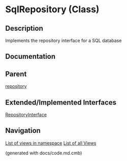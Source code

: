 # SqlRepository (Class)

## Description
Implements the repository interface for a SQL database


## Documentation

## Parent
[repository](../../../../../../software-development/architecture/blueprint/clean-architecture/adapter/repository.md)

## Extended/Implemented Interfaces
[RepositoryInterface](../../../../../../software-development/architecture/blueprint/clean-architecture/application/repository-interface.md)


## Navigation
[List of views in namespace](./views-in-namespace.md)
[List of all Views](../../../../../../views.md)

(generated with docs/code.md.cmb)
